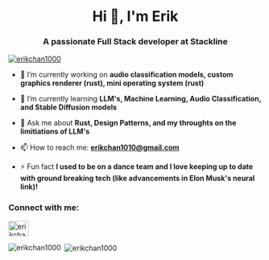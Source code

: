 <h1 align="center">Hi 👋, I'm Erik</h1>
<h3 align="center">A passionate Full Stack developer at Stackline</h3>

<p align="left"> <a href="https://github.com/ryo-ma/github-profile-trophy"><img src="https://github-profile-trophy.vercel.app/?username=erikchan1000" alt="erikchan1000" /></a> </p>

- 🔭 I’m currently working on **audio classification models, custom graphics renderer (rust), mini operating system (rust)**

- 🌱 I’m currently learning **LLM's, Machine Learning, Audio Classification, and Stable Diffusion models**

- 💬 Ask me about **Rust, Design Patterns, and my throughts on the limitiations of LLM's**

- 📫 How to reach me: **erikchan1010@gmail.com**

- ⚡ Fun fact **I used to be on a dance team and I love keeping up to date with ground breaking tech (like advancements in Elon Musk's neural link)!**

<h3 align="left">Connect with me:</h3>
<p align="left">
<a href="https://linkedin.com/in/erikchan01" target="blank"><img align="center" src="https://raw.githubusercontent.com/rahuldkjain/github-profile-readme-generator/master/src/images/icons/Social/linked-in-alt.svg" alt="erikchan01" height="30" width="40" /></a>
</p>

<p><img align="left" src="https://github-readme-stats.vercel.app/api/top-langs?username=erikchan1000&show_icons=true&locale=en&layout=compact" alt="erikchan1000" /></p>

<p>&nbsp;<img align="center" src="https://github-readme-stats.vercel.app/api?username=erikchan1000&show_icons=true&locale=en" alt="erikchan1000" /></p>
